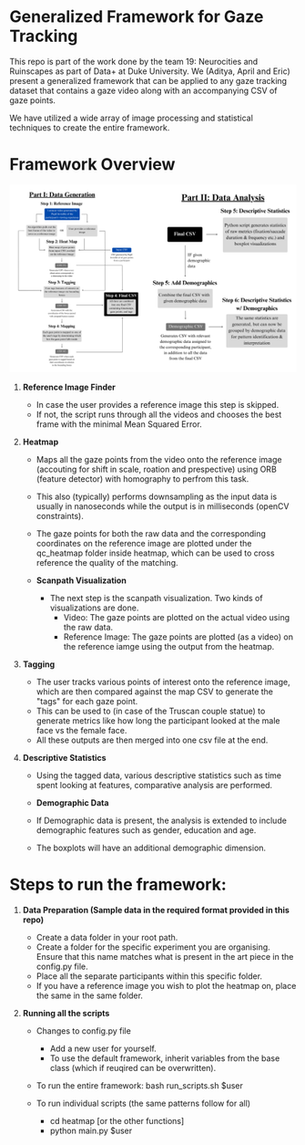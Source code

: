 # Generalized Framework for Gaze Tracking
This repo is part of the work done by the team 19: Neurocities and Ruinscapes as part of Data+ at Duke University. We (Aditya, April and Eric) present a generalized framework that can be applied to any gaze tracking dataset that contains a gaze video along with an accompanying CSV of gaze points. 

We have utilized a wide array of image processing and statistical techniques to create the entire framework. 

# Framework Overview
![Alt text](Flowchart.jpg "Title")

1. **Reference Image Finder**
    - In case the user provides a reference image this step is skipped. 
    - If not, the script runs through all the videos and chooses the best frame with the minimal Mean Squared Error. 

2. **Heatmap**
    - Maps all the gaze points from the video onto the reference image (accouting for shift in scale, roation and prespective) using ORB (feature detector) with homography to perfrom this task. 
    - This also (typically) performs downsampling as the input data is usually in nanoseconds while the output is in milliseconds (openCV constraints). 
    - The gaze points for both the raw data and the corresponding coordinates on the reference image are plotted under the qc_heatmap folder inside heatmap, which can be used to cross reference the quality of the matching.

    - **Scanpath Visualization**
        - The next step is the scanpath visualization. Two kinds of visualizations are done. 
            - Video: The gaze points are plotted on the actual video using the raw data. 
            - Reference Image: The gaze points are plotted (as a video) on the reference iamge using the output from the heatmap. 

3. **Tagging**
    - The user tracks various points of interest onto the reference image, which are then compared against the map CSV to generate the "tags" for each gaze point. 
    - This can be used to (in case of the Truscan couple statue) to generate metrics like how long the participant looked at the male face vs the female face. 
    - All these outputs are then merged into one csv file at the end. 

4. **Descriptive Statistics**
    - Using the tagged data, various descriptive statistics such as time spent looking at features, comparative analysis are performed. 

    - **Demographic Data**
    - If Demographic data is present, the analysis is extended to include demographic features such as gender, education and age. 
    - The boxplots will have an additional demographic dimension.




# Steps to run the framework: 

1. **Data Preparation (Sample data in the required format provided in this repo)**
    - Create a data folder in your root path. 
    - Create a folder for the specific experiment you are organising. Ensure that this name matches what is present in the art piece in the config.py file. 
    - Place all the separate participants within this specific folder. 
    - If you have a reference image you wish to plot the heatmap on, place the same in the same folder. 

2. **Running all the scripts**
    - Changes to config.py file 
        - Add a new user for yourself. 
        - To use the default framework, inherit variables from the base class (which if reuqired can be overwritten). 

    - To run the entire framework: bash run_scripts.sh $user
    - To run individual scripts (the same patterns follow for all)
        - cd heatmap [or the other functions]
        - python main.py $user